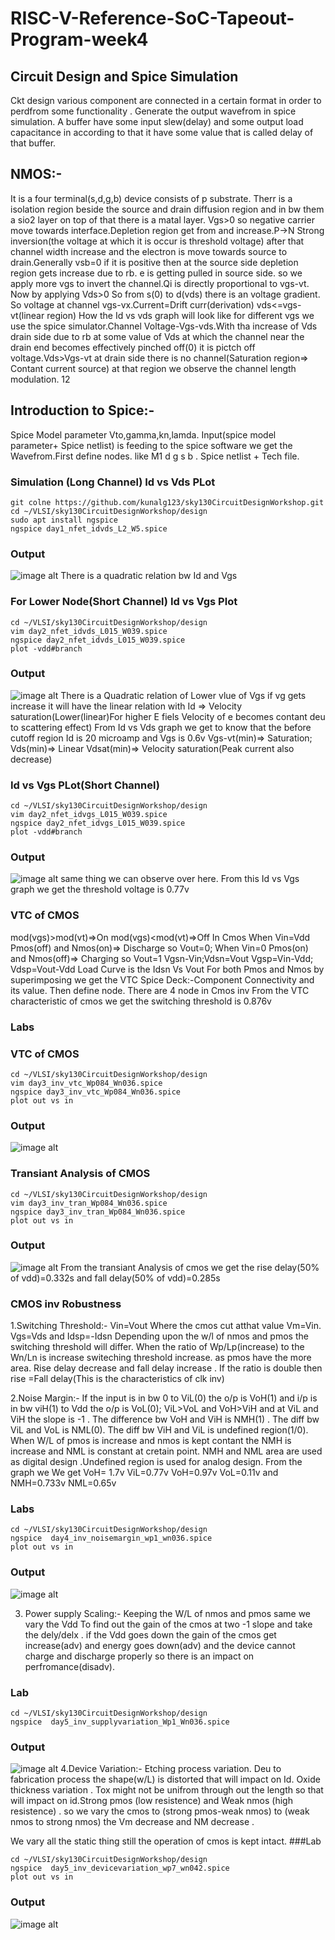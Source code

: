 # RISC-V-Reference-SoC-Tapeout-Program-week4
## Circuit Design and Spice Simulation
Ckt design various component are connected in a certain format in order to perdfrom some functionality .  Generate the output wavefrom in spice simulation. A buffer have some input slew(delay) and some output load capacitance in according to that it have some value that is called delay of that buffer.

## NMOS:- 
It is a four terminal(s,d,g,b) device consists of p substrate. Therr is a isolation region beside the source and drain diffusion region and in bw them a sio2 layer on top of that there is a matal layer. Vgs>0 so negative carrier move towards interface.Depletion region get from and increase.P->N Strong inversion(the voltage at which it is occur is threshold voltage) after that 
channel width increase and the electron is move towards source to drain.Generally vsb=0 if it is positive then at the source side depletion region gets increase due to rb. e is getting pulled in source side. so we apply more vgs to invert the channel.Qi is directly proportional to vgs-vt. Now by applying Vds>0 So from s(0) to d(vds) there is an voltage gradient. So voltage at channel vgs-vx.Current=Drift curr(derivation) vds<=vgs-vt(linear region) How the Id vs vds graph will look like for different vgs we use the spice simulator.Channel Voltage-Vgs-vds.With tha increase of Vds drain side due to rb at some value of Vds at which the channel near the drain end becomes effectively pinched off(0) it is pictch off voltage.Vds>Vgs-vt at drain side there is no channel(Saturation region=> Contant current source) at that region we observe the channel length modulation. 12

## Introduction to Spice:-
Spice Model parameter Vto,gamma,kn,lamda. 
Input(spice model parameter+ Spice netlist) is feeding to the spice software we get the Wavefrom.First define nodes. like M1 d g s b . Spice netlist + Tech file.
### Simulation (Long Channel) Id vs Vds PLot
```
git colne https://github.com/kunalg123/sky130CircuitDesignWorkshop.git
cd ~/VLSI/sky130CircuitDesignWorkshop/design
sudo apt install ngspice
ngspice day1_nfet_idvds_L2_W5.spice
```
### Output
![image alt]()
There is a quadratic relation bw Id and Vgs
### For Lower Node(Short Channel) Id vs Vgs Plot
```
cd ~/VLSI/sky130CircuitDesignWorkshop/design
vim day2_nfet_idvds_L015_W039.spice
ngspice day2_nfet_idvds_L015_W039.spice
plot -vdd#branch
```
### Output
![image alt]()
There is a Quadratic relation of Lower vlue of Vgs if vg gets increase it will have the linear relation with Id => Velocity saturation(Lower(linear)For higher E fiels Velocity of e becomes contant deu to scattering effect) From Id vs Vds graph we get to know that the before cutoff region Id is 20 microamp and Vgs is 0.6v
Vgs-vt(min)=> Saturation; Vds(min)=> Linear Vdsat(min)=> Velocity saturation(Peak current also decrease)
### Id vs Vgs PLot(Short Channel)
```
cd ~/VLSI/sky130CircuitDesignWorkshop/design
vim day2_nfet_idvgs_L015_W039.spice
ngspice day2_nfet_idvgs_L015_W039.spice
plot -vdd#branch
```
### Output
![image alt]()
same thing we can observe over here. From this Id vs Vgs graph we get the threshold voltage is 0.77v

### VTC of CMOS
mod(vgs)>mod(vt)=>On 
mod(vgs)<mod(vt)=>Off
In Cmos When Vin=Vdd Pmos(off) and Nmos(on)=> Discharge so Vout=0; When Vin=0 Pmos(on) and Nmos(off)=> Charging so Vout=1
Vgsn-Vin;Vdsn=Vout
Vgsp=Vin-Vdd; Vdsp=Vout-Vdd
Load Curve is the Idsn Vs Vout For both Pmos and Nmos by superimposing we get the VTC
Spice Deck:-Component Connectivity and its value. Then define node. There are 4 node in Cmos inv 
From the VTC characteristic of cmos we get the switching threshold is 0.876v
### Labs
### VTC of CMOS
```
cd ~/VLSI/sky130CircuitDesignWorkshop/design
vim day3_inv_vtc_Wp084_Wn036.spice
ngspice day3_inv_vtc_Wp084_Wn036.spice
plot out vs in
```
### Output
![image alt]()
### Transiant Analysis of CMOS
```
cd ~/VLSI/sky130CircuitDesignWorkshop/design
vim day3_inv_tran_Wp084_Wn036.spice
ngspice day3_inv_tran_Wp084_Wn036.spice
plot out vs in
```
### Output
![image alt]()
From the transiant Analysis of cmos we get the rise delay(50% of vdd)=0.332s and fall delay(50% of vdd)=0.285s
### CMOS inv Robustness
1.Switching Threshold:- Vin=Vout Where the cmos cut atthat value Vm=Vin. Vgs=Vds and Idsp=-Idsn Depending upon the w/l of nmos and pmos the switching threshold will differ. When the ratio of Wp/Lp(increase) to the Wn/Ln is increase switeching threshold increase. as pmos have the more area. Rise delay decrease and fall delay increase . If the ratio is double then rise =Fall delay(This is the characteristics of clk inv)

2.Noise Margin:- If the input is in bw 0 to ViL(0) the o/p is VoH(1) and i/p is in bw viH(1) to Vdd the o/p is VoL(0); ViL>VoL and VoH>ViH  and at ViL and ViH the slope is -1 . The difference bw VoH and ViH is NMH(1) . The diff bw ViL and VoL is NML(0). The diff bw ViH and ViL is undefined region(1/0). When W/L of pmos is increase and nmos is kept contant the NMH is increase and NML is constant at cretain point. NMH and NML area are used as digital design .Undefined region is used for analog design. From the graph we We get VoH= 1.7v ViL=0.77v VoH=0.97v VoL=0.11v and NMH=0.733v NML=0.65v

### Labs
```
cd ~/VLSI/sky130CircuitDesignWorkshop/design
ngspice  day4_inv_noisemargin_wp1_wn036.spice
plot out vs in
```
### Output
![image alt]()

3. Power supply Scaling:- Keeping the W/L of nmos and pmos same we vary the Vdd To find out the gain of the cmos at two -1 slope and take the dely/delx . if the Vdd goes down the gain of the cmos get increase(adv) and energy goes down(adv) and the device cannot charge and discharge properly so there is an impact on perfromance(disadv).

### Lab
```
cd ~/VLSI/sky130CircuitDesignWorkshop/design
ngspice  day5_inv_supplyvariation_Wp1_Wn036.spice
```
### Output
![image alt]()
4.Device Variation:- Etching process variation. Deu to fabrication process the shape(w/L) is distorted that will impact on Id. Oxide thickness variation . Tox might not be unifrom through out the length so that will impact on id.Strong pmos (low resistence) and Weak nmos (high resistence) . so we vary the cmos to (strong pmos-weak nmos) to (weak nmos to strong nmos) the Vm decrease and NM decrease .

We vary all the static thing still the operation of cmos is kept intact.
###Lab
```
cd ~/VLSI/sky130CircuitDesignWorkshop/design
ngspice  day5_inv_devicevariation_wp7_wn042.spice
plot out vs in
```
### Output
![image alt]()



